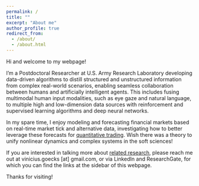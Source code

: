 ```yaml
---
permalink: /
title: ""
excerpt: "About me"
author_profile: true
redirect_from: 
  - /about/
  - /about.html
---
```

Hi and welcome to my webpage!

I’m a Postdoctoral Researcher at U.S. Army Research Laboratory developing data-driven algorithms to distill structured and unstructured information from complex real-world scenarios, enabling seamless collaboration between humans and artificially intelligent agents. This includes fusing multimodal human input modalities, such as eye gaze and natural language, to multiple high and low-dimension data sources with reinforcement and supervised learning algorithms and deep neural networks.

In my spare time, I enjoy modeling and forecasting financial markets based on real-time market tick and alternative data, investigating how to better leverage these forecasts for [quantitative trading](https://cmidas.com). Wish there was a theory to unify nonlinear dynamics and complex systems in the soft sciences!

If you are interested in talking more about [related research](/research/), please reach me out at vinicius.goecks [at] gmail.com, or via LinkedIn and ResearchGate, for which you can find the links at the sidebar of this webpage.

Thanks for visiting!
